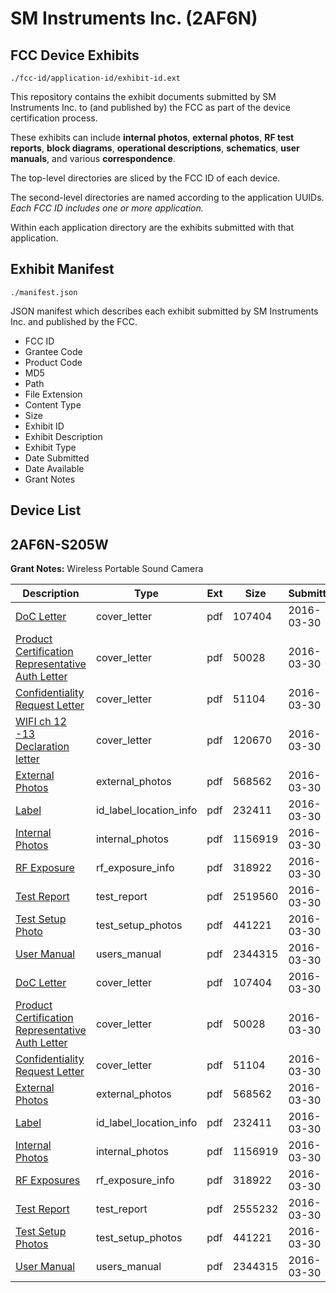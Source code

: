 # SM Instruments Inc. (2AF6N)
## FCC Device Exhibits

```
./fcc-id/application-id/exhibit-id.ext
```

This repository contains the exhibit documents submitted by SM Instruments Inc. to (and published by) the FCC as part of the device certification process.

These exhibits can include **internal photos**, **external photos**, **RF test reports**, **block diagrams**, **operational descriptions**, **schematics**, **user manuals**, and various **correspondence**.

The top-level directories are sliced by the FCC ID of each device.

The second-level directories are named according to the application UUIDs. *Each FCC ID includes one or more application.*

Within each application directory are the exhibits submitted with that application. 

## Exhibit Manifest

```
./manifest.json
```

JSON manifest which describes each exhibit submitted by SM Instruments Inc. and published by the FCC.

- FCC ID
- Grantee Code
- Product Code
- MD5
- Path
- File Extension
- Content Type
- Size
- Exhibit ID
- Exhibit Description
- Exhibit Type
- Date Submitted
- Date Available
- Grant Notes

## Device List
## 2AF6N-S205W
**Grant Notes:** Wireless Portable Sound Camera

| Description | Type | Ext | Size | Submitted | Available |
| ----------- | ---- | --- | ---- | --------- | --------- |
| [DoC Letter](2AF6N-S205W/e421d482520ebbfd343af7160bb45c02/2945547.pdf) | cover_letter | pdf | 107404 | 2016-03-30 | 2016-03-30 |
| [Product Certification Representative Auth Letter](2AF6N-S205W/e421d482520ebbfd343af7160bb45c02/2945548.pdf) | cover_letter | pdf | 50028 | 2016-03-30 | 2016-03-30 |
| [Confidentiality Request Letter](2AF6N-S205W/e421d482520ebbfd343af7160bb45c02/2945549.pdf) | cover_letter | pdf | 51104 | 2016-03-30 | 2016-03-30 |
| [WIFI ch 12 -13  Declaration letter](2AF6N-S205W/e421d482520ebbfd343af7160bb45c02/2945550.pdf) | cover_letter | pdf | 120670 | 2016-03-30 | 2016-03-30 |
| [External Photos](2AF6N-S205W/e421d482520ebbfd343af7160bb45c02/2945558.pdf) | external_photos | pdf | 568562 | 2016-03-30 | 2016-03-30 |
| [Label](2AF6N-S205W/e421d482520ebbfd343af7160bb45c02/2945560.pdf) | id_label_location_info | pdf | 232411 | 2016-03-30 | 2016-03-30 |
| [Internal Photos](2AF6N-S205W/e421d482520ebbfd343af7160bb45c02/2945559.pdf) | internal_photos | pdf | 1156919 | 2016-03-30 | 2016-03-30 |
| [RF Exposure](2AF6N-S205W/e421d482520ebbfd343af7160bb45c02/2945556.pdf) | rf_exposure_info | pdf | 318922 | 2016-03-30 | 2016-03-30 |
| [Test Report](2AF6N-S205W/e421d482520ebbfd343af7160bb45c02/2945555.pdf) | test_report | pdf | 2519560 | 2016-03-30 | 2016-03-30 |
| [Test Setup Photo](2AF6N-S205W/e421d482520ebbfd343af7160bb45c02/2945557.pdf) | test_setup_photos | pdf | 441221 | 2016-03-30 | 2016-03-30 |
| [User Manual](2AF6N-S205W/e421d482520ebbfd343af7160bb45c02/2945561.pdf) | users_manual | pdf | 2344315 | 2016-03-30 | 2016-03-30 |
| [DoC Letter](2AF6N-S205W/8eea299ab4d6e165b3d50d4d3423ecc8/2945547.pdf) | cover_letter | pdf | 107404 | 2016-03-30 | 2016-03-30 |
| [Product Certification Representative Auth Letter](2AF6N-S205W/8eea299ab4d6e165b3d50d4d3423ecc8/2945548.pdf) | cover_letter | pdf | 50028 | 2016-03-30 | 2016-03-30 |
| [Confidentiality Request Letter](2AF6N-S205W/8eea299ab4d6e165b3d50d4d3423ecc8/2945549.pdf) | cover_letter | pdf | 51104 | 2016-03-30 | 2016-03-30 |
| [External Photos](2AF6N-S205W/8eea299ab4d6e165b3d50d4d3423ecc8/2945558.pdf) | external_photos | pdf | 568562 | 2016-03-30 | 2016-03-30 |
| [Label](2AF6N-S205W/8eea299ab4d6e165b3d50d4d3423ecc8/2945560.pdf) | id_label_location_info | pdf | 232411 | 2016-03-30 | 2016-03-30 |
| [Internal Photos](2AF6N-S205W/8eea299ab4d6e165b3d50d4d3423ecc8/2945559.pdf) | internal_photos | pdf | 1156919 | 2016-03-30 | 2016-03-30 |
| [RF Exposures](2AF6N-S205W/8eea299ab4d6e165b3d50d4d3423ecc8/2945556.pdf) | rf_exposure_info | pdf | 318922 | 2016-03-30 | 2016-03-30 |
| [Test Report](2AF6N-S205W/8eea299ab4d6e165b3d50d4d3423ecc8/2945570.pdf) | test_report | pdf | 2555232 | 2016-03-30 | 2016-03-30 |
| [Test Setup Photos](2AF6N-S205W/8eea299ab4d6e165b3d50d4d3423ecc8/2945557.pdf) | test_setup_photos | pdf | 441221 | 2016-03-30 | 2016-03-30 |
| [User Manual](2AF6N-S205W/8eea299ab4d6e165b3d50d4d3423ecc8/2945561.pdf) | users_manual | pdf | 2344315 | 2016-03-30 | 2016-03-30 |
